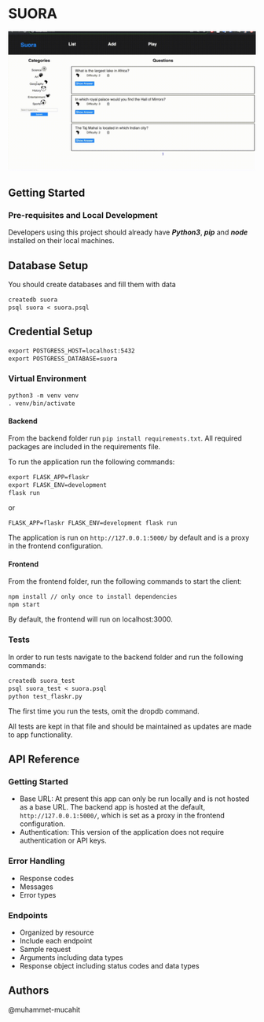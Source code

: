 # SUORA

![Video](https://github.com/muhammet-mucahit/suora/blob/master/video/suora.gif)

## Getting Started

### Pre-requisites and Local Development 
Developers using this project should already have ***Python3***, ***pip*** and ***node*** installed on their local machines.

## Database Setup
You should create databases and fill them with data

```
createdb suora
psql suora < suora.psql
```

## Credential Setup
```
export POSTGRESS_HOST=localhost:5432
export POSTGRESS_DATABASE=suora
```

### Virtual Environment
```
python3 -m venv venv
. venv/bin/activate
```

#### Backend

From the backend folder run `pip install requirements.txt`. All required packages are included in the requirements file. 

To run the application run the following commands: 
```
export FLASK_APP=flaskr
export FLASK_ENV=development
flask run
```
or
```
FLASK_APP=flaskr FLASK_ENV=development flask run
```

The application is run on `http://127.0.0.1:5000/` by default and is a proxy in the frontend configuration. 

#### Frontend

From the frontend folder, run the following commands to start the client: 
```
npm install // only once to install dependencies
npm start 
```

By default, the frontend will run on localhost:3000. 

### Tests
In order to run tests navigate to the backend folder and run the following commands: 

```
createdb suora_test
psql suora_test < suora.psql 
python test_flaskr.py
```

The first time you run the tests, omit the dropdb command. 

All tests are kept in that file and should be maintained as updates are made to app functionality. 


## API Reference

### Getting Started
- Base URL: At present this app can only be run locally and is not hosted as a base URL. The backend app is hosted at the default, `http://127.0.0.1:5000/`, which is set as a proxy in the frontend configuration. 
- Authentication: This version of the application does not require authentication or API keys. 

### Error Handling
- Response codes
- Messages
- Error types
### Endpoints 
- Organized by resource
- Include each endpoint
- Sample request 
- Arguments including data types
- Response object including status codes and data types 

## Authors
@muhammet-mucahit
